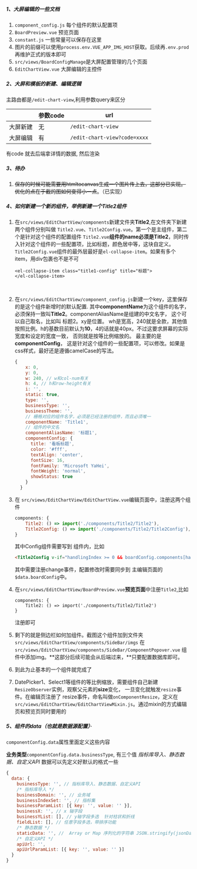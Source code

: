 ##### 1、大屏编辑的一些文档

1. `component_config.js` 每个组件的默认配置项
2. `BoardPreview.vue` 预览页面
3. `constant.js` 一些常量可以保存在这里
4. 图片的前缀可以使用`process.env.VUE_APP_IMG_HOST`获取。后续再`.env.prod`再维护正式的版本即可
5. `src/views/BoardConfigManage`是大屏配置管理的几个页面
6. `EditChartView.vue` 大屏编辑的主控件

##### 2、大屏和模板的新建、编辑逻辑

主路由都是`/edit-chart-view`,利用参数query来区分

|          | 参数code | url                          |
| -------- | -------- | ---------------------------- |
| 大屏新建 | 无       | `/edit-chart-view`           |
| 大屏编辑 | 有       | `/edit-chart-view?code=xxxx` |

有code 就去后端拿详情的数据, 然后渲染

##### 3、待办

1. ~~保存的时候可能需要用htmltocanvas生成一个图片传上去，这部分已实现。优化的点在于截的图如何变得小一点~~。（已实现）


##### 4、如何新建一个新的组件，举例新建一个Title2组件

1. 在`src/views/EditChartView/components`新建文件夹**Title2**,在文件夹下新建两个组件分别叫做 `Title2.vue`、`Title2Config.vue`。第一个是主组件，第二个是针对这个组件的配置组件
   `Title2.vue`**组件的name必须是Title2**，同时传入针对这个组件的一些配置项，比如标题，颜色居中等，这块自定义。
   `Title2Config.vue`组件的最外层最好是`el-collapse-item`。如果有多个item，用div包裹也不是不可

   ```vue
   <el-collapse-item class="title1-config" title="标题">
   </el-collapse-item>
   ```

   ​

2. 在`src/views/EditChartView/component_config.js`新建一个key，这里保存的是这个组件新增时的默认配置.
   其中**componentName**为这个组件的名字，必须保持一致叫**Title2**。componentAliasName是组建的中文名字， 这个可以自己取名，比如叫 标题2。xy是位置。 wh是宽高，240就是全款，其他值按照比例。h的基数目前默认为**10**，4的话就是40px。不过这要求屏幕的实际宽度和设定的宽度一致， 否则就是按等比例缩放的。
   最主要的是 **componentConfig**， 这是针对这个组件的一些配置项，可以修改。如果是css样式，最好还是遵循camelCase的写法。

   ```js
   {
       x: 0,
       y: 0,
       w: 240, // w和col-num有关
       h: 4, // h和row-height有关
       i: '',
       static: true,
       type: '',
       businessType: '',
       businessTheme: '',
       // 栅格对应的组件名字，必须是已经注册的组件，而且必须唯一
       componentName: 'Title1',
       // 组件的中文名
       componentAliasName: '标题1',
       componentConfig: {
         title: '看板标题',
         color: '#fff',
         textAlign: 'center',
         fontSize: 16,
         fontFamily: 'Microsoft YaHei',
         fontWeight: 'normal',
         showStatus: true
       }
     }
   ```

3. 在 `src/views/EditChartView/EditChartView.vue`编辑页面中，注册这两个组件

   ```js
   components: {
       Title2: () => import('./components/Title2/Title2'),
       Title2Config: () => import('./components/Title2/Title2Config'),
   }
   ```

   其中Config组件需要写到 <el-collapse class="custom-collapse">组件内，比如

   ```html
   <Title2Config v-if="handlingIndex >= 0 && boardConfig.components[handlingIndex].componentName ==='Title2'" :componentConfig="boardConfig.components[handlingIndex].componentConfig" @change="handleTitleConfigChange"></Title2Config>

   ```

   其中需要注册change事件，配置修改时需要同步到 主编辑页面的 `$data.boardConfig`中。

4. 在`src/views/EditChartView/BoardPreview.vue`**预览页面**中注册`Title2`,比如

   ```
   components: {
       Title2: () => import('./components/Title2/Title2')
   }
   ```

   注册即可

5. 剩下的就是侧边栏如何加组件。截图这个组件加到文件夹 `src/views/EditChartView/components/SideBar/imgs`
   在`src/views/EditChartView/components/SideBar/ComponentPopover.vue` 组件中添加img。**这部分后续可能会从后端过来，**只要配置数据库即可。

6. 到此为止基本的一个组件就完成了

7. DatePicker1、Select1等组件的等比例缩放，需要组件自己新建`ResizeObserver`实例，观察父元素的**size**变化， 一旦变化就触发`resize`事件。在编辑页注册了 resize事件，命名叫做`onComponentResize`，定义在`src/views/EditChartView/EditChartViewMixin.js`。通过mixin的方式编辑页和预览页同时要用的

##### 5、组件的data（也就是数据源配置）·

`componentConfig.data`属性里面定义这些内容

**业务类型**`componentConfig.data.businessType`, 有三个值 *指标库导入、静态数据、自定义API*
数据可以先定义好默认的格式一些

```js
{
  data: {
    businessType: '', // 指标库导入、静态数据、自定义API
    /* 指标库导入 */
    businessDomain: '', // 业务域
    businessIndexSet: '', // 指标集
    businessParamList: [{ key: '', value: '' }],
    businessX: '', // x 轴字段
    businessYList: [], // y轴字段多选  针对柱状和折线
    fieldList: [], // 任意字段多选，带排序功能 
    /* 静态数据 */
    staticData: '', //  Array or Map 序列化的字符串 JSON.stringify(jsonData, null, 2)
    /* 自定义API */
    apiUrl: '',
    apiUrlParamList: [{ key: '', value: '' }]
  }
}
```

